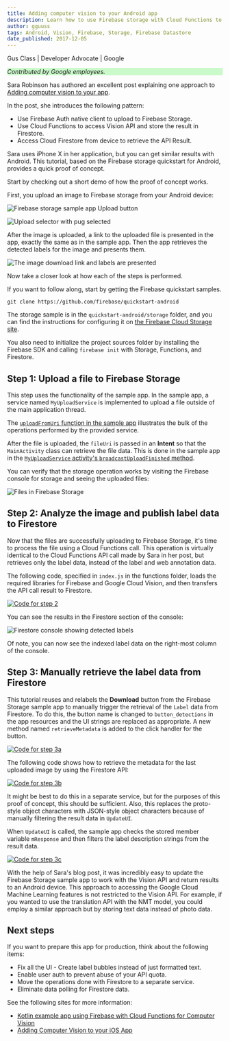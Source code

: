 ```yaml
---
title: Adding computer vision to your Android app
description: Learn how to use Firebase storage with Cloud Functions to access the Vision API from Android apps.
author: gguuss
tags: Android, Vision, Firebase, Storage, Firebase Datastore
date_published: 2017-12-05
---
```


Gus Class | Developer Advocate | Google

<p style="background-color:#CAFACA;"><i>Contributed by Google employees.</i></p>

Sara Robinson has authored an excellent post explaining one approach
to [Adding computer vision to your app](https://medium.com/@srobtweets/adding-computer-vision-to-your-ios-app-66d6f540cdd2).

In the post, she introduces the following pattern:

* Use Firebase Auth native client to upload to Firebase Storage.
* Use Cloud Functions to access Vision API and store the result in Firestore.
* Access Cloud Firestore from device to retrieve the API Result.

Sara uses iPhone X in her application, but you can get similar results with Android. 
This tutorial, based on the Firebase storage quickstart for
Android, provides a quick proof of concept.

Start by checking out a short demo of how the proof of concept works.

First, you upload an image to Firebase storage from your Android device:

![Firebase storage sample app Upload button](https://storage.googleapis.com/gcp-community/tutorials/android-firebase-vision/firebase-storage-updload.png)

![Upload selector with pug selected](https://storage.googleapis.com/gcp-community/tutorials/android-firebase-vision/firebase-image-picker.png)

After the image is uploaded, a link to the uploaded file is presented in the
app, exactly the same as in the sample app. Then the app retrieves the
detected labels for the image and presents them.

![The image download link and labels are presented](https://storage.googleapis.com/gcp-community/tutorials/android-firebase-vision/firebase-image-detections.png)

Now take a closer look at how each of the steps is performed.

If you want to follow along, start by getting the Firebase quickstart samples.

    git clone https://github.com/firebase/quickstart-android

The storage sample is in the `quickstart-android/storage` folder, and you can find
the instructions for configuring it on [the Firebase Cloud Storage site](https://firebase.google.com/docs/storage/android/start).

You also need to initialize the project sources folder by installing the
Firebase SDK and calling `firebase init` with Storage, Functions, and
Firestore.

## Step 1: Upload a file to Firebase Storage

This step uses the functionality of the sample app. In the sample
app, a service named `MyUploadService` is implemented to upload a file outside of the
main application thread. 

The [`uploadFromUri` function in the sample app](https://github.com/firebase/quickstart-android/blob/f6e021c2bf4ddd3d06908480c909da0ac8175371/storage/app/src/main/java/com/google/firebase/quickstart/firebasestorage/java/MainActivity.java#L178)
illustrates the bulk of the operations performed by the provided service.

After the file is uploaded, the `fileUri` is passed in an **Intent** so that
the `MainActivity` class can retrieve the file data. This is done in the sample
app in the [`MyUploadService` activity's `broadcastUploadFinished` method](https://github.com/firebase/quickstart-android/blob/f6e021c2bf4ddd3d06908480c909da0ac8175371/storage/app/src/main/java/com/google/firebase/quickstart/firebasestorage/java/MyUploadService.java#L151).

You can verify that the storage operation
works by visiting the Firebase console for storage and seeing the uploaded
files:

![Files in Firebase Storage](https://storage.googleapis.com/gcp-community/tutorials/android-firebase-vision/firebase-storage-console.png)


## Step 2: Analyze the image and publish label data to Firestore

Now that the files are successfully uploading to Firebase Storage, it's time
to process the file using a Cloud Functions call. This operation is virtually
identical to the Cloud Functions API call made by Sara in her post, but retrieves
only the label data, instead of the label and web annotation data.

The following code, specified in `index.js` in the functions folder, loads the
required libraries for Firebase and Google Cloud Vision, and then transfers the
API call result to Firestore.

[![Code for step 2](https://storage.googleapis.com/gcp-community/tutorials/android-firebase-vision/code2.png)](https://github.com/GoogleCloudPlatform/community/tree/master/tutorials/android-firebase-vision/code-step-2.txt)

You can see the
results in the Firestore section of the console:

![Firestore console showing detected labels](https://storage.googleapis.com/gcp-community/tutorials/android-firebase-vision/firebase-firestore-console.png)

Of note, you can now see the indexed label data on the right-most column of the
console.


## Step 3: Manually retrieve the label data from Firestore

This tutorial reuses and relabels the **Download** button from the Firebase Storage sample
app to manually trigger the retrieval of the `Label` data from Firestore. To do
this, the button name is changed to `button_detections` in the app resources
and the UI strings are replaced as appropriate. A new method named
`retrieveMetadata` is added to the click handler for the button.

[![Code for step 3a](https://storage.googleapis.com/gcp-community/tutorials/android-firebase-vision/code3a.png)](https://github.com/GoogleCloudPlatform/community/tree/master/tutorials/android-firebase-vision/code-step-3a.txt)

The following code shows how to retrieve the metadata for the last uploaded image by using the Firestore API:

[![Code for step 3b](https://storage.googleapis.com/gcp-community/tutorials/android-firebase-vision/code3b.png)](https://github.com/GoogleCloudPlatform/community/tree/master/tutorials/android-firebase-vision/code-step-3b.txt)

It might be best to do this in a separate service, but for the
purposes of this proof of concept, this should be sufficient. Also, this replaces
the proto-style object characters with JSON-style object characters because of
manually filtering the result data in `UpdateUI`.

When `UpdateUI` is called, the sample app checks the stored member variable
`mResponse` and then filters the label description strings from the result
data.

[![Code for step 3c](https://storage.googleapis.com/gcp-community/tutorials/android-firebase-vision/code3c.png)](https://github.com/GoogleCloudPlatform/community/tree/master/tutorials/android-firebase-vision/code-step-3c.txt)

With the help of Sara's blog post, it was incredibly easy to update the
Firebase Storage sample app to work with the Vision API and return results to
an Android device. This approach to accessing the
Google Cloud Machine Learning features is not restricted to the Vision
API. For example, if you wanted to use the translation API with the NMT model,
you could employ a similar approach but by storing text data instead of photo
data.

## Next steps

If you want to prepare this app for production, think about the following items:

* Fix all the UI - Create label bubbles instead of just formatted text.
* Enable user auth to prevent abuse of your API quota.
* Move the operations done with Firestore to a separate service.
* Eliminate data polling for Firestore data.

See the following sites for more information:

* [Kotlin example app using Firebase with Cloud Functions for Computer Vision](https://github.com/joaobiriba/ARCalories)
* [Adding Computer Vision to your iOS App](https://medium.com/@srobtweets/adding-computer-vision-to-your-ios-app-66d6f540cdd2)

